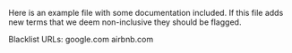 Here is an example file with some documentation included. 
If this file adds new terms that we deem non-inclusive they should be flagged.

Blacklist URLs:
google.com
airbnb.com
